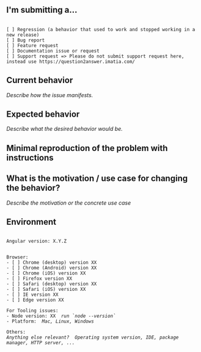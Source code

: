 <!--
PLEASE HELP US PROCESS GITHUB ISSUES FASTER BY PROVIDING THE FOLLOWING INFORMATION.

ISSUES MISSING IMPORTANT INFORMATION MAY BE CLOSED WITHOUT INVESTIGATION.
-->

## I'm submitting a...
<!-- Check one of the following options with "x" -->
<pre><code>
[ ] Regression (a behavior that used to work and stopped working in a new release)
[ ] Bug report  <!-- Please search GitHub for a similar issue or PR before submitting -->
[ ] Feature request
[ ] Documentation issue or request
[ ] Support request => Please do not submit support request here, instead use https://question2answer.imatia.com/
</code></pre>

## Current behavior
*Describe how the issue manifests.*


## Expected behavior
*Describe what the desired behavior would be.*


## Minimal reproduction of the problem with instructions
<!--
For bug reports please provide the *STEPS TO REPRODUCE* and if possible a *MINIMAL DEMO* of the problem via
https://plnkr.co or similar (you can use this template as a starting point: http://plnkr.co/edit/tpl:AvJOMERrnz94ekVua0u5).
-->

## What is the motivation / use case for changing the behavior?
*Describe the motivation or the concrete use case*


## Environment

<pre><code>
Angular version: X.Y.Z
<!-- Check whether this is still an issue in the most recent Angular version -->

Browser:
- [ ] Chrome (desktop) version XX
- [ ] Chrome (Android) version XX
- [ ] Chrome (iOS) version XX
- [ ] Firefox version XX
- [ ] Safari (desktop) version XX
- [ ] Safari (iOS) version XX
- [ ] IE version XX
- [ ] Edge version XX

For Tooling issues:
- Node version: XX  <em>run `node --version`</em>
- Platform:  <em>Mac, Linux, Windows</em>

Others:
<em>Anything else relevant?  Operating system version, IDE, package manager, HTTP server, ...</em>

</code></pre>